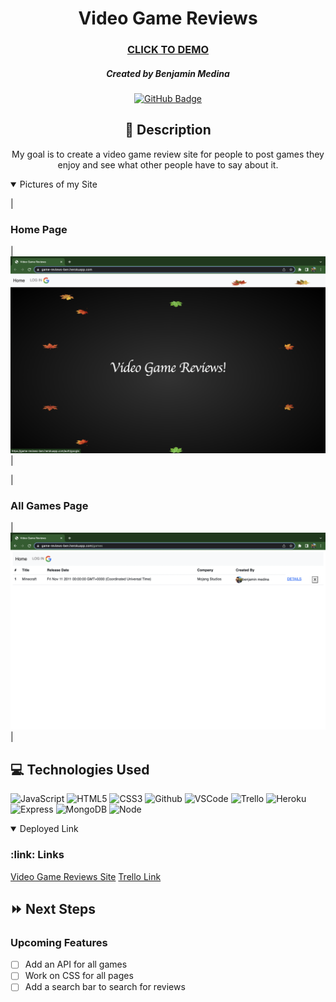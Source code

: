 <div id="description" align="center">

# Video Game Reviews

### [CLICK TO DEMO](https://game-reviews-ben.herokuapp.com/)

##### Created by Benjamin Medina

[![GitHub Badge](https://img.shields.io/badge/-@Caprtainx-junglegreen?style=flat&logo=GitHub&logoColor=black)](https://github.com/Caprtainx)


## :pencil: Description

My goal is to create a video game review site for people to post games they enjoy and see what other people have to say about it.

</div>

<details open>
  <summary>Pictures of my Site</summary>

  | <h3>Home Page</h3> | <img
    src="https://github.com/Caprtainx/project-2/blob/main/site%20pics/Screen%20Shot%202022-11-03%20at%2010.52.16%20AM.png"
    width="700"
  /> |
  
  | <h3>All Games Page</h3> | <img
    src="https://github.com/Caprtainx/project-2/blob/main/site%20pics/Screen%20Shot%202022-11-03%20at%2011.04.31%20AM.png"
    width="700"
  /> |
</details>

## :computer: Technologies Used

![JavaScript](https://img.shields.io/badge/-JavaScript-05122A?style=flat&logo=javascript)
![HTML5](https://img.shields.io/badge/-HTML5-05122A?style=flat&logo=html5)
![CSS3](https://img.shields.io/badge/-CSS-05122A?style=flat&logo=css3)
![Github](https://img.shields.io/badge/-GitHub-05122A?style=flat&logo=github)
![VSCode](https://img.shields.io/badge/-VS_Code-05122A?style=flat&logo=visualstudio)
![Trello](https://img.shields.io/badge/-Trello-05122A?style=flat&logo=trello)
![Heroku](https://img.shields.io/badge/-Heroku-05122A?style=flat&logo=heroku)
![Express](https://img.shields.io/badge/-Express-05122A?style=flat&logo=express)
![MongoDB](https://img.shields.io/badge/-MongoDB-05122A?style=flat&logo=mongodb)
![Node](https://img.shields.io/badge/-Node.js-05122A?style=flat&logo=node.js)

<details open>
  <h3>:link: Links</h3>
  <summary>Deployed Link</summary>
  <a href="https://game-reviews-ben.herokuapp.com/">Video Game Reviews Site</a>
  <a href="https://trello.com/b/W9tSncxP/project-2">Trello Link</a>
</details>

## :fast_forward: Next Steps

### Upcoming Features

- [ ] Add an API for all games
- [ ] Work on CSS for all pages
- [ ] Add a search bar to search for reviews
